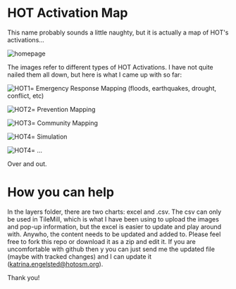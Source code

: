 HOT Activation Map
==================

This name probably sounds a little naughty, but it is actually a map of HOT's activations... 

![homepage](https://raw.github.com/MappingKat/HOTsexywebsite/master/homepage.png)

The images refer to different types of HOT Activations.  I have not quite nailed them all down, but here is what I came 
up with so far:

![HOT1](https://raw.github.com/MappingKat/HOTsexywebsite/master/HOT.png)= Emergency Response Mapping (floods, earthquakes, 
drought, conflict, etc)

![HOT2](https://raw.github.com/MappingKat/HOTsexywebsite/master/HOT2.png)= Prevention Mapping

![HOT3](https://raw.github.com/MappingKat/HOTsexywebsite/master/HOT3.png)= Community Mapping

![HOT4](https://raw.github.com/MappingKat/HOTsexywebsite/master/HOT4.png)= Simulation

![HOT4](https://raw.github.com/MappingKat/HOTsexywebsite/master/HOT5.png)= ...


Over and out.  

How you can help
================
In the layers folder, there are two charts: excel and .csv.  The csv can only be used in TileMill, which is what I have been using to upload the images and pop-up information, but the excel is easier to update and play around with.  Anywho, the content needs to be updated and added to.  Please feel free to fork this repo or download it as a zip and edit it.  If you are uncomfortable with github then y 
you can just send me the updated file (maybe with tracked changes) and I can update it (katrina.engelsted@hotosm.org).


Thank you!
